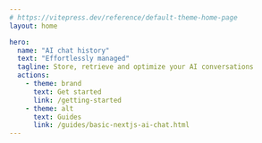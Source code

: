 ```yaml
---
# https://vitepress.dev/reference/default-theme-home-page
layout: home

hero:
  name: "AI chat history"
  text: "Effortlessly managed"
  tagline: Store, retrieve and optimize your AI conversations
  actions:
    - theme: brand
      text: Get started
      link: /getting-started
    - theme: alt
      text: Guides
      link: /guides/basic-nextjs-ai-chat.html
---
```



